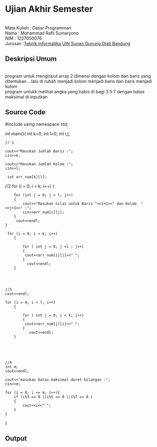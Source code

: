 # Ujian Akhir Semester 
<br>Mata Kuliah 	: Dasar Programman
<br> Nama		: Mohammad Rafli Sumaryono
<br>NIM		:	1227050076
<br>Jurusan		:[Teknik Informatika](http://if.uinsgd.ac.id/) [UIN Sunan Gunung Djati Bandung](https://uinsgd.ac.id/) 

## Deskripsi Umum
<br> program untuk menginput array 2 dimensi dengan kolom dan baris yang ditentukan ...lalu di rubah menjadi kolom menjadi baris dan baris menjadi kolom
<br> program untukk  melihat angka yang habis di bagi 3 5 7 dengan batas maksimal di inputkan
## Source Code
#include <iostream>
using namespace std;



int main(){
    int k=0;
    int l=0;
    int i,j;

    // 1
   
    cout<<"Masukan Jumlah Baris :";
    cin>>k;
   
    cout<<"Masukan Jumlah Kolom :";
    cin>>l;
    
     int arr_num[k][l];
    
 //2
  for (i = 0; i < k; i++)
    {
       
        for (int j = 0; j < l; j++)
        {
            cout<<"Masukan nilai untuk Baris "<<i+1<<" dan Kolom  "<<j+1<<" :"; 
            cin>>arr_num[i][j];
        }
         cout<<endl;
    } 

     for (i = 0; i < k; i++)
        {
          
            for ( int j = 0; j <l ; j++)
            { 
             cout<<arr_num[i][j]<<" ";     
            }  
              cout<<endl;   
        }




    //3
    cout<<endl;
    
    for (i = 0; i < l; i++)
        {
         
            for ( int j = 0; j < k; j++)
            { 
             cout<<arr_num[j][i]<<" ";     
            }  
               cout<<endl;   
        }





    //4
    int m;
    cout<<endl;
    
    cout<<"masukan batas maksimal deret bilangan :";
    cin>>m;
    
    for (i = 0; i <= m; i++){
        if (i%3 == 0 ||i%5 == 0 ||i%7 == 0 )
        {
            cout<<i<<" ";   
        }  
    }

    

}
## Output
